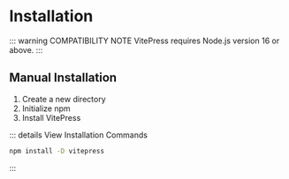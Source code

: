 # Installation

::: warning COMPATIBILITY NOTE
VitePress requires Node.js version 16 or above.
:::

## Manual Installation

1. Create a new directory
2. Initialize npm
3. Install VitePress

::: details View Installation Commands
```bash
npm install -D vitepress
```
:::